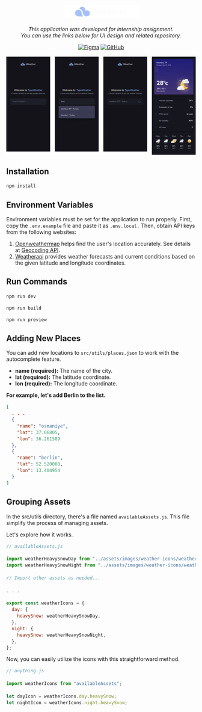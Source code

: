 <h3 align="center">
    <img src="src/assets/images/Marca.svg" width="200px">
</h3>
<div align="center">
    <p><i>This application was developed for internship assignment.<br> You can use the links below for UI design and related repository.</i></p>
    <a href="https://www.figma.com/file/CmZupOVTB1WkYfLwElyzLL/iWeather?type=design&node-id=3%3A376&mode=design&t=Fccntqhigcu1L8Xv-1"><img alt="Figma" src="https://img.shields.io/badge/figma-%23F24E1E.svg?style=for-the-badge&logo=figma&logoColor=white" width="80px"/></a>
    <a href="https://github.com/React-Staj-2024/staj-2024-assesment"><img alt="GitHub" src="https://img.shields.io/badge/github-%23121011.svg?
    style=for-the-badge&logo=github&logoColor=white" width="80px"/></a>
    <br>
    <br>
    <img src="screenshot.png">
</div>

## Installation

```bash
npm install
```

## Environment Variables

Environment variables must be set for the application to run properly.
First, copy the `.env.example` file and paste it as `.env.local.`
Then, obtain API keys from the following websites:

1. [Openweathermap](https://openweathermap.org/) helps find the user's location accurately. See details at [Geocoding API](https://openweathermap.org/api/geocoding-api).
2. [Weatherapi](https://www.weatherapi.com/) provides weather forecasts and current conditions based on the given latitude and longitude coordinates.

## Run Commands

```bash
npm run dev
```

```bash
npm run build
```

```bash
npm run preview
```

## Adding New Places

You can add new locations to `src/utils/places.json` to work with the autocomplete feature.

- **name (required):** The name of the city.
- **lat (required):** The latitude coordinate.
- **lon (required):** The longitude coordinate.

**For example, let's add Berlin to the list.**

```json
[
  . . .
  {
    "name": "osmaniye",
    "lat": 37.06805,
    "lon": 36.261589
  },
  {
    "name": "berlin",
    "lat": 52.520008,
    "lon": 13.404954
  }
]
```

## Grouping Assets

In the src/utils directory, there's a file named `availableAssets.js`. This file simplify the process of managing assets.

Let's explore how it works.

```js
// availableAssets.js

import weatherHeavySnowDay from "../assets/images/weather-icons/weather-heavy-snow-day.svg";
import weatherHeavySnowNight from "../assets/images/weather-icons/weather-heavy-snow-night.svg";

// Import other assets as needed...

. . .

export const weatherIcons = {
  day: {
    heavySnow: weatherHeavySnowDay,
  },
  night: {
    heavySnow: weatherHeavySnowNight,
  },
};

```

Now, you can easily utilize the icons with this straightforward method.

```js
// anything.js

import weatherIcons from "availableAssets";

let dayIcon = weatherIcons.day.heavySnow;
let nightIcon = weatherIcons.night.heavySnow;
```
